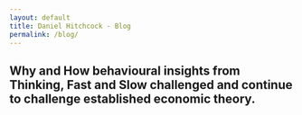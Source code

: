 ```yaml
---
layout: default
title: Daniel Hitchcock - Blog
permalink: /blog/
---
```

<style>
/* Hide the GitHub ribbon only on pages with class 'blog-page' */
body.blog-page .github-fork-ribbon-wrapper { display: none !important; }
</style>


## Why and How behavioural insights from Thinking, Fast and Slow challenged and continue to challenge established economic theory.

<script>
document.addEventListener("DOMContentLoaded", function() {
  const ribbon = document.querySelector(".github-fork-ribbon-wrapper");
  if (ribbon) ribbon.style.display = "none";
});
</script>
